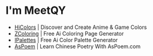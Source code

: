# I'm MeetQY

- [HiColors](https://hicolors.org) | Discover and Create Anime & Game Colors
- [ZColoring](https://zcoloring.com) | Free Ai Coloring Page Generator
- [IPalettes](https://ipalettes.com) | Free Ai Color Palette Generator
- [AsPoem](https://aspoem.com) | Learn Chinese Poetry With AsPoem.com
